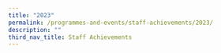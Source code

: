 ```yaml
---
title: "2023"
permalink: /programmes-and-events/staff-achievements/2023/
description: ""
third_nav_title: Staff Achievements
---
```

